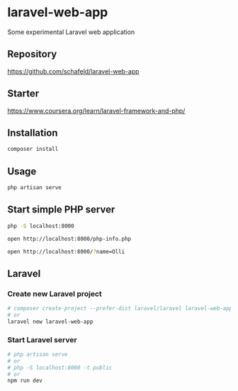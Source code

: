 # laravel-web-app

Some experimental Laravel web application

## Repository

https://github.com/schafeld/laravel-web-app

## Starter

https://www.coursera.org/learn/laravel-framework-and-php/

## Installation

```bash
composer install
```

## Usage

```bash
php artisan serve
```

## Start simple PHP server

```bash
php -S localhost:8000

open http://localhost:8000/php-info.php

open http://localhost:8000/?name=Olli
```

## Laravel

### Create new Laravel project

```bash
# composer create-project --prefer-dist laravel/laravel laravel-web-app
# or
laravel new laravel-web-app

```

### Start Laravel server

```bash
# php artisan serve
# or
# php -S localhost:8000 -t public
# or
npm run dev
```

